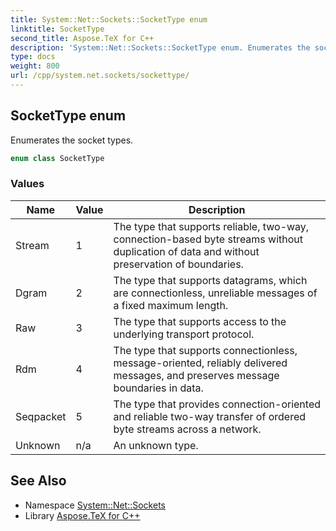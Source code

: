 ```yaml
---
title: System::Net::Sockets::SocketType enum
linktitle: SocketType
second_title: Aspose.TeX for C++
description: 'System::Net::Sockets::SocketType enum. Enumerates the socket types in C++.'
type: docs
weight: 800
url: /cpp/system.net.sockets/sockettype/
---
```

## SocketType enum


Enumerates the socket types.

```cpp
enum class SocketType
```

### Values

| Name | Value | Description |
| --- | --- | --- |
| Stream | 1 | The type that supports reliable, two-way, connection-based byte streams without duplication of data and without preservation of boundaries. |
| Dgram | 2 | The type that supports datagrams, which are connectionless, unreliable messages of a fixed maximum length. |
| Raw | 3 | The type that supports access to the underlying transport protocol. |
| Rdm | 4 | The type that supports connectionless, message-oriented, reliably delivered messages, and preserves message boundaries in data. |
| Seqpacket | 5 | The type that provides connection-oriented and reliable two-way transfer of ordered byte streams across a network. |
| Unknown | n/a | An unknown type. |

## See Also

* Namespace [System::Net::Sockets](../)
* Library [Aspose.TeX for C++](../../)
